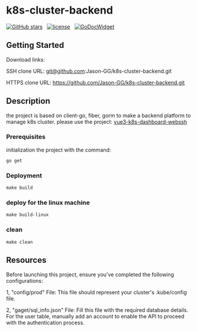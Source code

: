 # k8s-cluster-backend

[![GitHub stars](https://img.shields.io/github/stars/Jason-GG/k8s-cluster-backend.svg)](https://github.com/Jason-GG/k8s-cluster-backend/stargazers)
&nbsp;
[![license](https://img.shields.io/github/license/mashape/apistatus.svg)](/LICENSE)
&nbsp;
[![GoDocWidget]][GoDocReference]

[GoDocWidget]: https://godoc.org/k8s.io/client-go?status.svg
[GoDocReference]:https://godoc.org/k8s.io/client-go 

## Getting Started

Download links:

SSH clone URL: git@github.com:Jason-GG/k8s-cluster-backend.git

HTTPS clone URL: https://github.com/Jason-GG/k8s-cluster-backend.git


## Description
the project is based on client-go, fiber, gorm to make a backend platform to manage k8s cluster.
please use the project: [vue3-k8s-dashboard-webssh]

[vue3-k8s-dashboard-webssh]:https://github.com/Jason-GG/vue3-k8s-dashboard-webssh.git

### Prerequisites
initialization the project with the command:
```
go get
```

### Deployment

```
make build
```

### deploy for the linux machine

```
make build-linux
```
### clean

```
make clean
```
## Resources

Before launching this project, ensure you've completed the following configurations:

1, "config/prod" File: This file should represent your cluster's .kube/config file.
<br/>

2, "gaget/sql_info.json" File: Fill this file with the required database details. For the user table, manually add an account to enable the API to proceed with the authentication process.